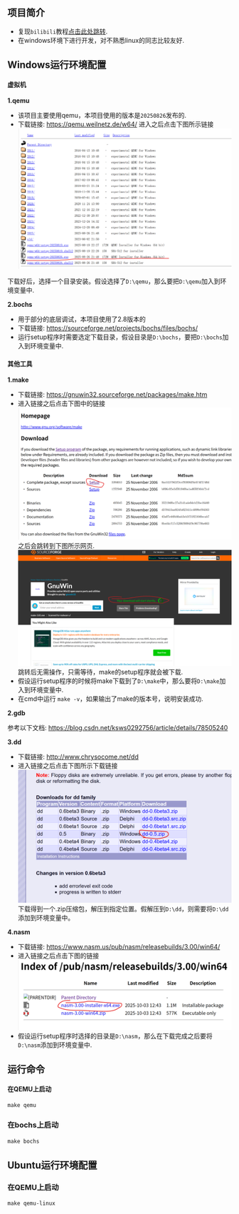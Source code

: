 ## 项目简介
* 复现`bilibili`教程[点击此处跳转](https://www.bilibili.com/video/BV1Xdpze7E7b?spm_id_from=333.788.videopod.sections&vd_source=0297a102b9c9dd5de04074dc53d40c26).
* 在windows环境下进行开发，对不熟悉linux的同志比较友好.

## Windows运行环境配置
#### 虚拟机
**1.qemu**
* 该项目主要使用qemu，本项目使用的版本是`20250826`发布的.
* 下载链接: https://qemu.weilnetz.de/w64/
进入之后点击下图所示链接
![alt text](docpic/image.png)

下载好后，选择一个目录安装。假设选择了`D:\qemu`，那么要把`D:\qemu`加入到环境变量中.

**2.bochs**
* 用于部分的底层调试，本项目使用了2.8版本的
* 下载链接: https://sourceforge.net/projects/bochs/files/bochs/
* 运行setup程序时需要选定下载目录，假设目录是`D:\bochs`，要把`D:\bochs`加入到环境变量中.

#### 其他工具
**1.make**
* 下载链接: https://gnuwin32.sourceforge.net/packages/make.htm
* 进入链接之后点击下图中的链接
![alt text](docpic/image1.png)
之后会跳转到下图所示网页.
![alt text](docpic/image2.png)
跳转后无需操作，只需等待，make的setup程序就会被下载.
* 假设运行setup程序的时候将make下载到了`D:\make`中，那么要将`D:\make`加入到环境变量中.
* 在cmd中运行 `make -v`，如果输出了make的版本号，说明安装成功.

**2.gdb**

参考以下文档: https://blog.csdn.net/ksws0292756/article/details/78505240

**3.dd**
* 下载链接: http://www.chrysocome.net/dd
* 进入链接之后点击下图所示下载链接
![alt text](docpic/image3.png)
下载得到一个.zip压缩包，解压到指定位置。假解压到`D:\dd`，则需要将`D:\dd`添加到环境变量中。

**4.nasm**
* 下载链接: https://www.nasm.us/pub/nasm/releasebuilds/3.00/win64/
* 进入链接之后点击下图的链接
![alt text](image.png)
* 假设运行setup程序时选择的目录是`D:\nasm`，那么在下载完成之后要将`D:\nasm`添加到环境变量中.


## 运行命令

#### 在QEMU上启动

```makefile
make qemu
```

### 在bochs上启动

```makefile
make bochs
```

## Ubuntu运行环境配置

### 在QEMU上启动

```makefile
make qemu-linux
```